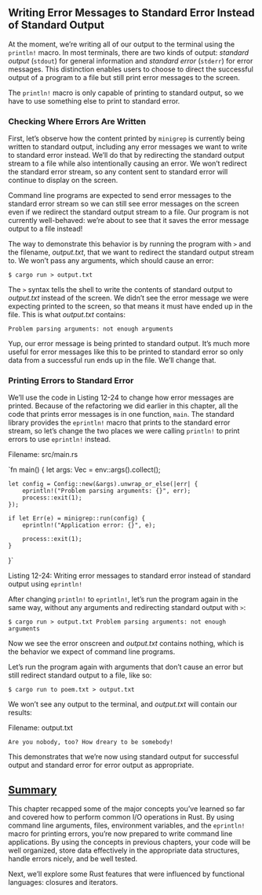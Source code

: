 ## Writing Error Messages to Standard Error Instead of Standard Output


At the moment, we’re writing all of our output to the terminal using the `println!` macro. In most terminals, there are two kinds of output: _standard output_ (`stdout`) for general information and _standard error_ (`stderr`) for error messages. This distinction enables users to choose to direct the successful output of a program to a file but still print error messages to the screen.

The `println!` macro is only capable of printing to standard output, so we have to use something else to print to standard error.

### Checking Where Errors Are Written

First, let’s observe how the content printed by `minigrep` is currently being written to standard output, including any error messages we want to write to standard error instead. We’ll do that by redirecting the standard output stream to a file while also intentionally causing an error. We won’t redirect the standard error stream, so any content sent to standard error will continue to display on the screen.

Command line programs are expected to send error messages to the standard error stream so we can still see error messages on the screen even if we redirect the standard output stream to a file. Our program is not currently well-behaved: we’re about to see that it saves the error message output to a file instead!

The way to demonstrate this behavior is by running the program with `>` and the filename, _output.txt_, that we want to redirect the standard output stream to. We won’t pass any arguments, which should cause an error:

`$ cargo run > output.txt` 

The `>` syntax tells the shell to write the contents of standard output to _output.txt_ instead of the screen. We didn’t see the error message we were expecting printed to the screen, so that means it must have ended up in the file. This is what _output.txt_ contains:

`Problem parsing arguments: not enough arguments` 

Yup, our error message is being printed to standard output. It’s much more useful for error messages like this to be printed to standard error so only data from a successful run ends up in the file. We’ll change that.

### Printing Errors to Standard Error

We’ll use the code in Listing 12-24 to change how error messages are printed. Because of the refactoring we did earlier in this chapter, all the code that prints error messages is in one function, `main`. The standard library provides the `eprintln!` macro that prints to the standard error stream, so let’s change the two places we were calling `println!` to print errors to use `eprintln!` instead.

Filename: src/main.rs

`fn main() {
    let args: Vec<String> = env::args().collect();

    let config = Config::new(&args).unwrap_or_else(|err| {
        eprintln!("Problem parsing arguments: {}", err);
        process::exit(1);
    });

    if let Err(e) = minigrep::run(config) {
        eprintln!("Application error: {}", e);

        process::exit(1);
    }
}` 

Listing 12-24: Writing error messages to standard error instead of standard output using `eprintln!`

After changing `println!` to `eprintln!`, let’s run the program again in the same way, without any arguments and redirecting standard output with `>`:

`$ cargo run > output.txt
Problem parsing arguments: not enough arguments` 

Now we see the error onscreen and _output.txt_ contains nothing, which is the behavior we expect of command line programs.

Let’s run the program again with arguments that don’t cause an error but still redirect standard output to a file, like so:

`$ cargo run to poem.txt > output.txt` 

We won’t see any output to the terminal, and _output.txt_ will contain our results:

Filename: output.txt

`Are you nobody, too?
How dreary to be somebody!` 

This demonstrates that we’re now using standard output for successful output and standard error for error output as appropriate.

## [Summary](https://doc.rust-lang.org/book/ch12-06-writing-to-stderr-instead-of-stdout.html#summary)

This chapter recapped some of the major concepts you’ve learned so far and covered how to perform common I/O operations in Rust. By using command line arguments, files, environment variables, and the `eprintln!` macro for printing errors, you’re now prepared to write command line applications. By using the concepts in previous chapters, your code will be well organized, store data effectively in the appropriate data structures, handle errors nicely, and be well tested.

Next, we’ll explore some Rust features that were influenced by functional languages: closures and iterators.